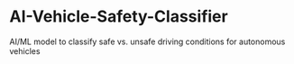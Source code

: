 # AI-Vehicle-Safety-Classifier
AI/ML model to classify safe vs. unsafe driving conditions for autonomous vehicles
